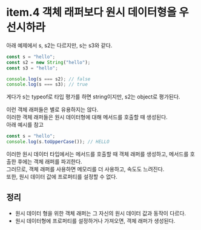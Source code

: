 # item.4 객체 래퍼보다 원시 데이터형을 우선시하라

아래 예제에서 s, s2는 다르지만, s는 s3와 같다.

```js
const s = "hello";
const s2 = new String("hello");
const s3 = "hello";

console.log(s === s2); // false
console.log(s === s3); // true
```

게다가 s는 typeof로 타입 평가를 하면 string이지만, s2는 object로 평가된다.

이런 객체 래퍼들은 별로 유용하지는 않다.\
이러한 객체 래퍼들은 원시 데이터형에 대해 메서드를 호출할 때 생성된다.\
아래 예시를 참고

```js
const s = "hello";
console.log(s.toUpperCase()); // HELLO
```

이러한 원시 데이터 타입에서는 메서드를 호출할 때 객체 래퍼를 생성하고, 메서드를 호출한 후에는 객체 래퍼를 파괴한다.\
그러므로, 객체 래퍼를 사용하면 메모리를 더 사용하고, 속도도 느려진다.\
또한, 원시 데이터 값에 프로퍼티를 설정할 수 없다.

## 정리

- 원시 데이터 형을 위한 객체 래퍼는 그 자신의 원시 데이터 값과 동작이 다르다.
- 원시 데이터형에 프로퍼티를 설정하거나 가져오면, 객체 래퍼가 생성된다.
